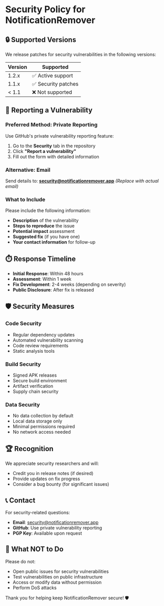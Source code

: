 # Security Policy for NotificationRemover

## 🔒 **Supported Versions**

We release patches for security vulnerabilities in the following versions:

| Version | Supported          |
| ------- | ------------------ |
| 1.2.x   | ✅ Active support  |
| 1.1.x   | ✅ Security patches|
| < 1.1   | ❌ Not supported   |

## 🚨 **Reporting a Vulnerability**

### **Preferred Method: Private Reporting**
Use GitHub's private vulnerability reporting feature:
1. Go to the **Security** tab in the repository
2. Click **"Report a vulnerability"**
3. Fill out the form with detailed information

### **Alternative: Email**
Send details to: **security@notificationremover.app**
*(Replace with actual email)*

### **What to Include**
Please include the following information:
- **Description** of the vulnerability
- **Steps to reproduce** the issue
- **Potential impact** assessment
- **Suggested fix** (if you have one)
- **Your contact information** for follow-up

## ⏱️ **Response Timeline**

- **Initial Response**: Within 48 hours
- **Assessment**: Within 1 week
- **Fix Development**: 2-4 weeks (depending on severity)
- **Public Disclosure**: After fix is released

## 🛡️ **Security Measures**

### **Code Security**
- Regular dependency updates
- Automated vulnerability scanning
- Code review requirements
- Static analysis tools

### **Build Security**
- Signed APK releases
- Secure build environment
- Artifact verification
- Supply chain security

### **Data Security**
- No data collection by default
- Local data storage only
- Minimal permissions required
- No network access needed

## 🏆 **Recognition**

We appreciate security researchers and will:
- Credit you in release notes (if desired)
- Provide updates on fix progress
- Consider a bug bounty (for significant issues)

## 📞 **Contact**

For security-related questions:
- **Email**: security@notificationremover.app
- **GitHub**: Use private vulnerability reporting
- **PGP Key**: Available upon request

## 🚫 **What NOT to Do**

Please do not:
- Open public issues for security vulnerabilities
- Test vulnerabilities on public infrastructure
- Access or modify data without permission
- Perform DoS attacks

Thank you for helping keep NotificationRemover secure! 🛡️